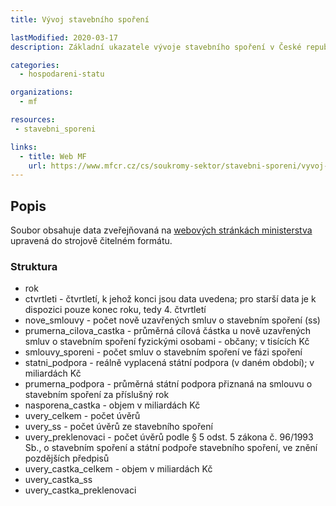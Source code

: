 ```yaml
---
title: Vývoj stavebního spoření

lastModified: 2020-03-17
description: Základní ukazatele vývoje stavebního spoření v České republice.

categories:
  - hospodareni-statu

organizations:
  - mf

resources:
 - stavebni_sporeni

links:
  - title: Web MF
    url: https://www.mfcr.cz/cs/soukromy-sektor/stavebni-sporeni/vyvoj-stavebniho-sporeni
---
```



## Popis

Soubor obsahuje data zveřejňovaná na [webových stránkách ministerstva](https://www.mfcr.cz/cs/soukromy-sektor/stavebni-sporeni/vyvoj-stavebniho-sporeni) upravená do strojově čitelném formátu.

### Struktura

* rok
* ctvrtleti - čtvrtletí, k jehož konci jsou data uvedena; pro starší data je k dispozici pouze konec roku, tedy 4. čtvrtletí
* nove_smlouvy - počet nově uzavřených smluv o stavebním spoření (ss)
* prumerna_cilova_castka - průměrná cílová částka u nově uzavřených smluv o stavebním spoření fyzickými osobami - občany; v tisících Kč
* smlouvy_sporeni - počet smluv o stavebním spoření ve fázi spoření
* statni_podpora - reálně vyplacená státní podpora (v daném období); v miliardách Kč
* prumerna_podpora - průměrná státní podpora přiznaná na smlouvu o stavebním spoření za příslušný rok
* nasporena_castka - objem v miliardách Kč
* uvery_celkem - počet úvěrů
* uvery_ss - počet úvěrů ze stavebního spoření
* uvery_preklenovaci - počet úvěrů podle § 5 odst. 5 zákona č. 96/1993 Sb., o stavebním spoření a státní podpoře stavebního spoření, ve znění pozdějších předpisů
* uvery_castka_celkem - objem v miliardách Kč
* uvery_castka_ss
* uvery_castka_preklenovaci